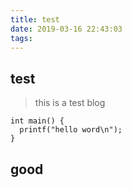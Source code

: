 ```yaml
---
title: test
date: 2019-03-16 22:43:03
tags:
---
```


## test

>this is a test blog

```
int main() {
  printf("hello word\n");
}
```

## good

